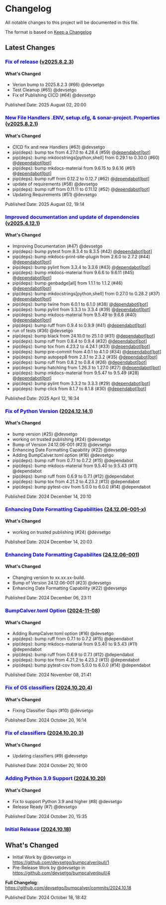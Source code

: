 # Changelog
All notable changes to this project will be documented in this file.

The format is based on [Keep a Changelog](https://keepachangelog.com/en/1.0.0/)

## Latest Changes
### <span style='color:blue'>Fix of release</span> ([v2025.8.2.3](https://github.com/devsetgo/bumpcalver/releases/tag/v2025.8.2.3))

#### What's Changed
* Verion bump to 2025.8.2.3 (#66) @devsetgo
* Test Cleanup (#65) @devsetgo
* Fix of Publishing CICD (#64) @devsetgo


Published Date: 2025 August 02, 20:00

### <span style='color:blue'>New File Handlers .ENV, setup.cfg, & sonar-project. Properties</span> ([v2025.8.2.1](https://github.com/devsetgo/bumpcalver/releases/tag/v2025.8.2.1))

#### What's Changed
* CICD fix and new Handlers (#63) @devsetgo
* pip(deps): bump tox from 4.27.0 to 4.28.4 (#59) @[dependabot[bot]](https://github.com/apps/dependabot)
* pip(deps): bump mkdocstrings[python,shell] from 0.29.1 to 0.30.0 (#60) @[dependabot[bot]](https://github.com/apps/dependabot)
* pip(deps): bump mkdocs-material from 9.6.15 to 9.6.16 (#61) @[dependabot[bot]](https://github.com/apps/dependabot)
* pip(deps): bump ruff from 0.12.2 to 0.12.7 (#62) @[dependabot[bot]](https://github.com/apps/dependabot)
* update of requirements (#58) @devsetgo
* pip(deps): bump ruff from 0.11.11 to 0.11.12 (#52) @[dependabot[bot]](https://github.com/apps/dependabot)
* Updating Requirements (#51) @devsetgo


Published Date: 2025 August 02, 19:14

### <span style='color:blue'>Improved documentation and update of dependencies</span> ([v2025.4.12.1](https://github.com/devsetgo/bumpcalver/releases/tag/v2025.4.12.1))

#### What's Changed
* Improving Documentation (#47) @devsetgo
* pip(deps): bump pytest from 8.3.4 to 8.3.5 (#42) @[dependabot[bot]](https://github.com/apps/dependabot)
* pip(deps): bump mkdocs-print-site-plugin from 2.6.0 to 2.7.2 (#44) @[dependabot[bot]](https://github.com/apps/dependabot)
* pip(deps): bump pylint from 3.3.4 to 3.3.6 (#43) @[dependabot[bot]](https://github.com/apps/dependabot)
* pip(deps): bump mkdocs-material from 9.6.6 to 9.6.11 (#45) @[dependabot[bot]](https://github.com/apps/dependabot)
* pip(deps): bump genbadge[all] from 1.1.1 to 1.1.2 (#46) @[dependabot[bot]](https://github.com/apps/dependabot)
* pip(deps): bump mkdocstrings[python,shell] from 0.27.0 to 0.28.2 (#37) @[dependabot[bot]](https://github.com/apps/dependabot)
* pip(deps): bump twine from 6.0.1 to 6.1.0 (#38) @[dependabot[bot]](https://github.com/apps/dependabot)
* pip(deps): bump pylint from 3.3.3 to 3.3.4 (#39) @[dependabot[bot]](https://github.com/apps/dependabot)
* pip(deps): bump mkdocs-material from 9.5.49 to 9.6.6 (#40) @[dependabot[bot]](https://github.com/apps/dependabot)
* pip(deps): bump ruff from 0.9.4 to 0.9.9 (#41) @[dependabot[bot]](https://github.com/apps/dependabot)
* run of tests (#36) @devsetgo
* pip(deps): bump black from 24.10.0 to 25.1.0 (#31) @[dependabot[bot]](https://github.com/apps/dependabot)
* pip(deps): bump ruff from 0.8.4 to 0.9.4 (#32) @[dependabot[bot]](https://github.com/apps/dependabot)
* pip(deps): bump tox from 4.23.2 to 4.24.1 (#33) @[dependabot[bot]](https://github.com/apps/dependabot)
* pip(deps): bump pre-commit from 4.0.1 to 4.1.0 (#34) @[dependabot[bot]](https://github.com/apps/dependabot)
* pip(deps): bump autopep8 from 2.3.1 to 2.3.2 (#35) @[dependabot[bot]](https://github.com/apps/dependabot)
* pip(deps): bump ruff from 0.8.2 to 0.8.4 (#26) @[dependabot[bot]](https://github.com/apps/dependabot)
* pip(deps): bump hatchling from 1.26.3 to 1.27.0 (#27) @[dependabot[bot]](https://github.com/apps/dependabot)
* pip(deps): bump mkdocs-material from 9.5.47 to 9.5.49 (#28) @[dependabot[bot]](https://github.com/apps/dependabot)
* pip(deps): bump pylint from 3.3.2 to 3.3.3 (#29) @[dependabot[bot]](https://github.com/apps/dependabot)
* pip(deps): bump click from 8.1.7 to 8.1.8 (#30) @[dependabot[bot]](https://github.com/apps/dependabot)


Published Date: 2025 April 12, 16:34

### <span style='color:blue'>Fix of Python Version</span> ([2024.12.14.1](https://github.com/devsetgo/bumpcalver/releases/tag/2024.12.14.1))

#### What's Changed
* bump version (#25) @devsetgo
* working on trusted publishing (#24) @devsetgo
* Bump of Version 24.12.06-001 (#23) @devsetgo
* Enhancing Date Formatting Capability (#22) @devsetgo
* Adding BumpCalver.toml option (#16) @devsetgo
* pip(deps): bump ruff from 0.7.1 to 0.7.2 (#15) @dependabot
* pip(deps): bump mkdocs-material from 9.5.40 to 9.5.43 (#11) @dependabot
* pip(deps): bump ruff from 0.6.9 to 0.7.1 (#12) @dependabot
* pip(deps): bump tox from 4.21.2 to 4.23.2 (#13) @dependabot
* pip(deps): bump pytest-cov from 5.0.0 to 6.0.0 (#14) @dependabot


Published Date: 2024 December 14, 20:10

### <span style='color:blue'>Enhancing Date Formatting Capabilities</span> ([24.12.06-001-x](https://github.com/devsetgo/bumpcalver/releases/tag/24.12.06-001-x))

#### What's Changed
* working on trusted publishing (#24) @devsetgo


Published Date: 2024 December 14, 20:03

### <span style='color:blue'>Enhancing Date Formatting Capabilites</span> ([24.12.06-001](https://github.com/devsetgo/bumpcalver/releases/tag/24.12.06-001))

#### What's Changed
* Changing version to xx.xx.xx-build.
* Bump of Version 24.12.06-001 (#23) @devsetgo
* Enhancing Date Formatting Capability (#22) @devsetgo



Published Date: 2024 December 06, 23:11

### <span style='color:blue'>BumpCalver.toml Option</span> ([2024-11-08](https://github.com/devsetgo/bumpcalver/releases/tag/2024-11-08))

#### What's Changed
* Adding BumpCalver.toml option (#16) @devsetgo
* pip(deps): bump ruff from 0.7.1 to 0.7.2 (#15) @dependabot
* pip(deps): bump mkdocs-material from 9.5.40 to 9.5.43 (#11) @dependabot
* pip(deps): bump ruff from 0.6.9 to 0.7.1 (#12) @dependabot
* pip(deps): bump tox from 4.21.2 to 4.23.2 (#13) @dependabot
* pip(deps): bump pytest-cov from 5.0.0 to 6.0.0 (#14) @dependabot


Published Date: 2024 November 08, 21:41

### <span style='color:blue'>Fix of OS classifiers</span> ([2024.10.20.4](https://github.com/devsetgo/bumpcalver/releases/tag/2024.10.20.4))

#### What's Changed
* Fixing Classifier Gaps (#10) @devsetgo


Published Date: 2024 October 20, 16:14

### <span style='color:blue'>Fix of classifiers</span> ([2024.10.20.3](https://github.com/devsetgo/bumpcalver/releases/tag/2024.10.20.3))

#### What's Changed
* Updating classifiers (#9) @devsetgo


Published Date: 2024 October 20, 16:00

### <span style='color:blue'>Adding Python 3.9 Support</span> ([2024.10.20](https://github.com/devsetgo/bumpcalver/releases/tag/2024.10.20))

#### What's Changed
* Fix to support Python 3.9 and higher (#8) @devsetgo
* Release Ready (#7) @devsetgo


Published Date: 2024 October 20, 15:35

### <span style='color:blue'>Initial Release</span> ([2024.10.18](https://github.com/devsetgo/bumpcalver/releases/tag/2024.10.18))

## What's Changed
* Initial Work by @devsetgo in https://github.com/devsetgo/bumpcalver/pull/1
* Pre-Release Work by @devsetgo in https://github.com/devsetgo/bumpcalver/pull/4


**Full Changelog**: https://github.com/devsetgo/bumpcalver/commits/2024.10.18

Published Date: 2024 October 18, 18:42

